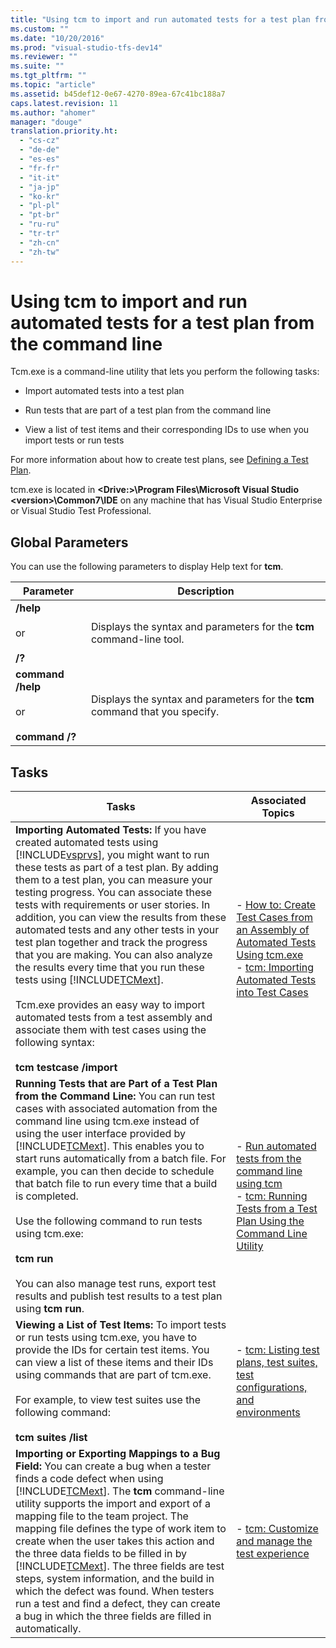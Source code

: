 ```yaml
---
title: "Using tcm to import and run automated tests for a test plan from the command line | testtitle"
ms.custom: ""
ms.date: "10/20/2016"
ms.prod: "visual-studio-tfs-dev14"
ms.reviewer: ""
ms.suite: ""
ms.tgt_pltfrm: ""
ms.topic: "article"
ms.assetid: b45def12-0e67-4270-89ea-67c41bc188a7
caps.latest.revision: 11
ms.author: "ahomer"
manager: "douge"
translation.priority.ht: 
  - "cs-cz"
  - "de-de"
  - "es-es"
  - "fr-fr"
  - "it-it"
  - "ja-jp"
  - "ko-kr"
  - "pl-pl"
  - "pt-br"
  - "ru-ru"
  - "tr-tr"
  - "zh-cn"
  - "zh-tw"
---
```

# Using tcm to import and run automated tests for a test plan from the command line
Tcm.exe is a command-line utility that lets you perform the following tasks:  
  
-   Import automated tests into a test plan  
  
-   Run tests that are part of a test plan from the command line  
  
-   View a list of test items and their corresponding IDs to use when you import tests or run tests  
  
 For more information about how to create test plans, see [Defining a Test Plan](../test_notintoc/defining-a-test-plan.md).  
  
 tcm.exe is located in **\<Drive:>\Program Files\Microsoft Visual Studio \<version>\Common7\IDE** on any machine that has Visual Studio Enterprise or Visual Studio Test Professional.  
  
## Global Parameters  
 You can use the following parameters to display Help text for **tcm**.  
  
|Parameter|Description|  
|---------------|-----------------|  
|**/help**<br /><br /> or<br /><br /> **/?**|Displays the syntax and parameters for the **tcm** command-line tool.|  
|**command /help**<br /><br /> or<br /><br /> **command /?**|Displays the syntax and parameters for the **tcm** command that you specify.|  
  
## Tasks  
  
|Tasks|Associated Topics|  
|-----------|-----------------------|  
|**Importing Automated Tests:** If you have created automated tests using [!INCLUDE[vsprvs](../code-quality/includes/vsprvs_md.md)], you might want to run these tests as part of a test plan. By adding them to a test plan, you can measure your testing progress. You can associate these tests with requirements or user stories. In addition, you can view the results from these automated tests and any other tests in your test plan together and track the progress that you are making. You can also analyze the results every time that you run these tests using [!INCLUDE[TCMext](../code-quality/includes/tcmext_md.md)].<br /><br /> Tcm.exe provides an easy way to import automated tests from a test assembly and associate them with test cases using the following syntax:<br /><br /> **tcm testcase /import**|-   [How to: Create Test Cases from an Assembly of Automated Tests Using tcm.exe](http://msdn.microsoft.com/en-us/d7a31fc7-7773-4bcc-a8e2-65279934559b)<br />-   [tcm: Importing Automated Tests into Test Cases](../test/tcm--importing-automated-tests-into-test-cases.md)|  
|**Running Tests that are Part of a Test Plan from the Command Line:** You can run test cases with associated automation from the command line using tcm.exe instead of using the user interface provided by [!INCLUDE[TCMext](../code-quality/includes/tcmext_md.md)]. This enables you to start runs automatically from a batch file. For example, you can then decide to schedule that batch file to run every time that a build is completed.<br /><br /> Use the following command to run tests using tcm.exe:<br /><br /> **tcm run**<br /><br /> You can also manage test runs, export test results and publish test results to a test plan using **tcm run**.|-   [Run automated tests from the command line using tcm](../test/run-automated-tests-from-the-command-line-using-tcm.md)<br />-   [tcm: Running Tests from a Test Plan Using the Command Line Utility](../test/tcm--running-tests-from-a-test-plan-using-the-command-line-utility.md)|  
|**Viewing a List of Test Items:** To import tests or run tests using tcm.exe, you have to provide the IDs for certain test items. You can view a list of these items and their IDs using commands that are part of tcm.exe.<br /><br /> For example, to view test suites use the following command:<br /><br /> **tcm suites /list**|-   [tcm: Listing test plans, test suites, test configurations, and environments](../test/tcm--listing-test-plans--test-suites--test-configurations--and-environments.md)|  
|**Importing or Exporting Mappings to a Bug Field:** You can create a bug when a tester finds a code defect when using [!INCLUDE[TCMext](../code-quality/includes/tcmext_md.md)]. The **tcm** command-line utility supports the import and export of a mapping file to the team project. The mapping file defines the type of work item to create when the user takes this action and the three data fields to be filled in by [!INCLUDE[TCMext](../code-quality/includes/tcmext_md.md)]. The three fields are test steps, system information, and the build in which the defect was found. When testers run a test and find a defect, they can create a bug in which the three fields are filled in automatically.|-   [tcm: Customize and manage the test experience](../Topic/Customize%20and%20manage%20the%20test%20experience.md)|